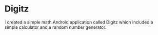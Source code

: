 # Digitz
I created a simple math Android application called Digitz which included a simple calculator and a random number generator. 
